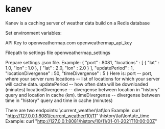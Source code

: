 # kanev

Kanev is a caching server of weather data build on a Redis database

Set environment variables:

  API Key to openweathermap.com
  openweathermap_api_key

  Filepath to settings file
  openweathermap_settings

Prepare settings .json file.
Example:
{
  "port" : 8081,
  "locations" : [ 
    {
      "lat" : 1.0,
      "lon" : 1.0
    },
    {
      "lat" : 2.0,
      "lon" : 2.0
    }
  ],
  "updatePeriod" : 1,
  "locationDivergense" : 50,
  "timeDivergense" : 5
}
Here is:
  port                -- port, where your server runs
  locations           -- list of locations for which your server will cache data.
  updatePeriod        -- how often data will be downloaded (minutes)
  locationDivergense  -- divergense between location in "history" query and location in cache (km).
  timeDivergense      -- divergense between time in "history" query and time in cache (minutes)

There are two endpoints:
\current_weather\lat\lon
  Example: curl "http://127.0.0.1:8081/current_weather/10/11"
\history\lat\lon\utc_time
  Example: curl "http://127.0.0.1:8081/history/10/11/01-01-2021T10:00:00Z"
